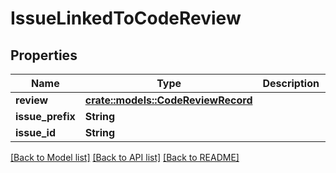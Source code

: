 # IssueLinkedToCodeReview

## Properties

Name | Type | Description | Notes
------------ | ------------- | ------------- | -------------
**review** | [**crate::models::CodeReviewRecord**](CodeReviewRecord.md) |  | 
**issue_prefix** | **String** |  | 
**issue_id** | **String** |  | 

[[Back to Model list]](../README.md#documentation-for-models) [[Back to API list]](../README.md#documentation-for-api-endpoints) [[Back to README]](../README.md)


